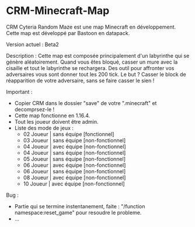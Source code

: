 # CRM-Minecraft-Map
CRM Cyteria Random Maze est une map Minecraft en développement. Cette map est développé par Bastoon en datapack.

Version actuel : Beta2

Description : Cette map est composée principalement d'un labyrinthe qui se génère aléatoirement. Quand vous êtes bloqué, casser un mure avec la cisaille et tout le labyrinthe se rechargera. Des outil pour affronter vos adversaires vous sont donner tout les 200 tick. Le but ? Casser le block de réapparition de votre adversaire, sans se faire casser le sien !

Important :
* Copier CRM dans le dossier "save" de votre ".minecraft" et decomprsez-le !
* Cette map fonctionne en 1.16.4.
* Tout les joueur doivent être admin.
* Liste des mode de jeux :
  - 02 Joueur | sans équipe [fonctionnel]
  - 03 Joueur | sans équipe [non-fonctionnel]
  - 04 Joueur | avec équipe [non-fonctionnel]
  - 04 Joueur | sans équipe [non-fonctionnel]
  - 05 Joueur | sans équipe [non-fonctionnel]
  - 06 Joueur | avec équipe [non-fonctionnel]
  - 06 Joueur | sans équipe [non-fonctionnel]
  - 08 Joueur | avec équipe [non-fonctionnel]
  - 10 Joueur | avec équipe [non-fonctionnel]
  
Bug :
* Partie qui se termine instentanement, faite : "/function namespace:reset_game" pour resoudre le probleme.
* ...
